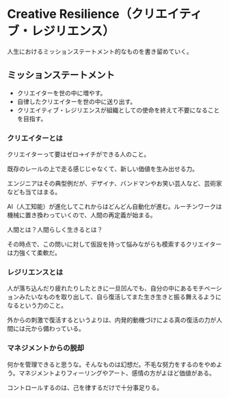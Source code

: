 # Creative Resilience（クリエイティブ・レジリエンス）

人生におけるミッションステートメント的なものを書き留めていく。

## ミッションステートメント

- クリエイターを世の中に増やす。
- 自律したクリエイターを世の中に送り出す。
- クリエイティブ・レジリエンスが組織としての使命を終えて不要になることを目指す。

### クリエイターとは

クリエイターって要はゼロ→イチができる人のこと。

既存のレールの上で走る感じじゃなくて、新しい価値を生み出せる力。

エンジニアはその典型例だが、デザイナ、バンドマンやお笑い芸人など、芸術家なども当てはまる。

AI（人工知能）が進化してこれからはどんどん自動化が進む。ルーチンワークは機械に置き換わっていくので、人間の再定義が始まる。

人間とは？人間らしく生きるとは？

その時点で、この問いに対して仮設を持って悩みながらも模索するクリエイターは力強くて柔軟だ。

### レジリエンスとは

人が落ち込んだり疲れたりしたときに一旦凹んでも、自分の中にあるモチベーションみたいなものを取り出して、自ら復活してまた生き生きと振る舞えるようになるという力のこと。

外からの刺激で復活するというよりは、内発的動機づけによる真の復活の力が人間には元から備わっている。

### マネジメントからの脱却

何かを管理できると思うな。そんなものは幻想だ。不毛な努力をするのをやめよう。マネジメントよりフィーリングやアート、感情の方がよほど価値がある。

コントロールするのは、己を律するだけで十分事足りる。
